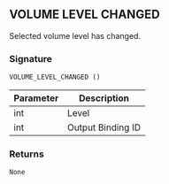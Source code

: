 ## VOLUME LEVEL CHANGED

Selected volume level has changed.


### Signature

`VOLUME_LEVEL_CHANGED ()`


| Parameter | Description |
| --- | --- |
| int | Level |
| int | Output Binding ID |


### Returns

`None`